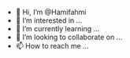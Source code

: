 - 👋 Hi, I’m @Hamifahmi
- 👀 I’m interested in ...
- 🌱 I’m currently learning ...
- 💞️ I’m looking to collaborate on ...
- 📫 How to reach me ...

<!---
Hamifahmi/Hamifahmi is a ✨ special ✨ repository because its `README.md` (this file) appears on your GitHub profile.
You can click the Preview link to take a look at your changes.
--->

